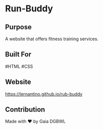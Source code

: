 # Run-Buddy
## Purpose
A website that offers fitness training services.

## Built For
#HTML
#CSS

## Website
https://lernantino.github.io/rub-buddy

## Contribution
Made with ❤ by Gaia DGBWL
